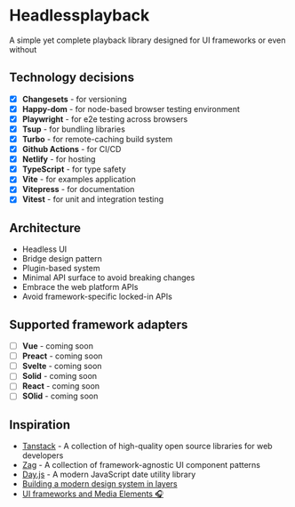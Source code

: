 # Headlessplayback

A simple yet complete playback library designed for UI frameworks or even without

## Technology decisions

- [x] **Changesets** - for versioning
- [x] **Happy-dom** - for node-based browser testing environment
- [x] **Playwright** - for e2e testing across browsers
- [x] **Tsup** - for bundling libraries
- [x] **Turbo** - for remote-caching build system
- [x] **Github Actions** - for CI/CD
- [x] **Netlify** - for hosting
- [x] **TypeScript** - for type safety
- [x] **Vite** - for examples application
- [x] **Vitepress** - for documentation
- [x] **Vitest** - for unit and integration testing

## Architecture

- Headless UI
- Bridge design pattern
- Plugin-based system
- Minimal API surface to avoid breaking changes
- Embrace the web platform APIs
- Avoid framework-specific locked-in APIs

## Supported framework adapters

- [ ] **Vue** - coming soon
- [ ] **Preact** - coming soon
- [ ] **Svelte** - coming soon
- [ ] **Solid** - coming soon
- [ ] **React** - coming soon
- [ ] **SOlid** - coming soon

## Inspiration

- [Tanstack](https://tanstack.com/) - A collection of high-quality open source libraries for web developers
- [Zag](https://zagjs.com/) - A collection of framework-agnostic UI component patterns
- [Day.js](https://day.js.org/docs/en/plugin/plugin) - A modern JavaScript date utility library
- [Building a modern design system in layers](https://blog.almaer.com/building-a-modern-design-system-in-layers/?ck_subscriber_id=1238259209)
- [UI frameworks and Media Elements 🎧](https://medium.com/axon-enterprise/ui-frameworks-and-media-elements-c0c6832528e5)
